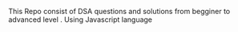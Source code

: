 This Repo consist of DSA questions and solutions from begginer to advanced level . 
Using Javascript language